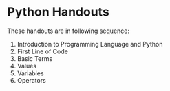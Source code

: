 # Python Handouts

These handouts are in following sequence:

1. Introduction to Programming Language and Python
2. First Line of Code
3. Basic Terms
4. Values
5. Variables
6. Operators